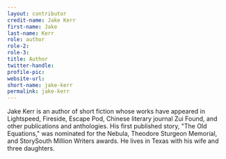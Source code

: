 ```yaml
---
layout: contributor
credit-name: Jake Kerr
first-name: Jake
last-name: Kerr
role: author
role-2:
role-3:
title: Author
twitter-handle:
profile-pic:
website-url:
short-name: jake-kerr
permalink: jake-kerr
---
```


Jake Kerr is an author of short fiction whose works have appeared in Lightspeed, Fireside, Escape Pod, Chinese literary journal Zui Found, and other publications and anthologies. His first published story, "The Old Equations," was nominated for the Nebula, Theodore Sturgeon Memorial, and StorySouth Million Writers awards. He lives in Texas with his wife and three daughters.
